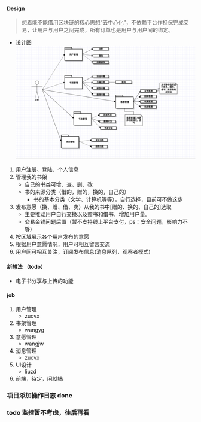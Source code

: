 
#### Design
> 想着能不能借用区块链的核心思想“去中心化”，不依赖平台作担保完成交易，让用户与用户之间完成，所有订单也是用户与用户间的绑定。
+ 设计图
![image](https://raw.githubusercontent.com/Book-Sharing/book/master/design/%E4%BA%A7%E5%93%81%E8%AE%BE%E8%AE%A1v1.0.1.png)
1. 用户注册、登陆、个人信息
2. 管理我的书架
    + 自己的书类可增、查、删、改
    + 书的来源分类（借的，赠的，换的，自己的）
        + 书的基本分类（文学、计算机等等），自行选择，目前可不做这步
3. 发布意愿（换、赠、借、卖）从我的书中[赠的、换的、自己的]选取
    + 主要推动用户自行交换以及赠书和借书，增加用户量。
    + 交易金钱问题后置（暂不支持线上平台支付，ps：安全问题，影响力不够）
4. 按区域展示各个用户发布的意愿
5. 根据用户意愿情况，用户可相互留言交流
6. 用户间可相互关注，订阅发布信息(消息队列，观察者模式)

#### 新想法 （todo）
+ 电子书分享与上传的功能
#### job
1. 用户管理
    + zuovx
2. 书架管理
    + wangyg
3. 意愿管理
    + wangjw
4. 消息管理
    + zuovx
5. UI设计
    + liuzd
6. 前端，待定，闲就搞

### 项目添加操作日志 done
### todo 监控暂不考虑，往后再看 

